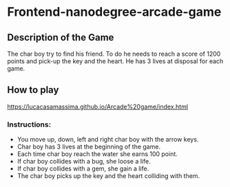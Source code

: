 Frontend-nanodegree-arcade-game
===============================

## Description of the Game

The char boy try to find his friend. To do he needs to reach a score of 1200 points and pick-up the key and the heart. He has 3 lives at disposal for each game.

## How to play

https://lucacasamassima.github.io/Arcade%20game/index.html

### Instructions:

* You move up, down, left and right char boy with the arrow keys.
* Char boy has 3 lives at the beginning of the game.
* Each time char boy reach the water she earns 100 point.
* If char boy collides with a bug, she loose a life.
* If char boy collides with a gem, she gain a life.
* The char boy picks up the key and the heart colliding with them.
